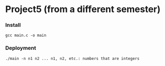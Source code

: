 # Project5 (from a different semester)

### Install

```
gcc main.c -o main
```

### Deployment

```
./main -n n1 n2 ... n1, n2, etc.: numbers that are integers
```
